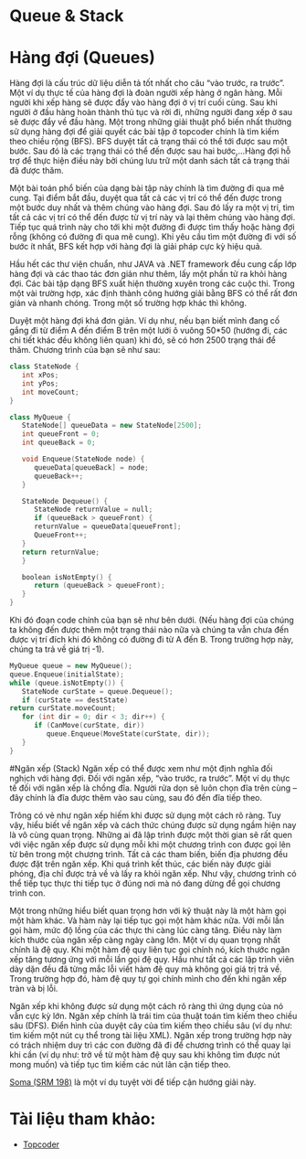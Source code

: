 # Queue & Stack

# Hàng đợi (Queues)

Hàng đợi là cấu trúc dữ liệu diễn tả tốt nhất cho câu “vào trước, ra trước”. Một ví dụ thực tế của hàng đợi là đoàn người xếp hàng ở ngân hàng. Mỗi người khi xếp hàng sẽ được đẩy vào hàng đợi ở vị trí cuối cùng. Sau khi người ở đầu hàng hoàn thành thủ tục và rời đi, những người đang xếp ở sau sẽ được đẩy về đầu hàng.
Một trong những giải thuật phổ biến nhất thường sử dụng hàng đợi để giải quyết các bài tập ở topcoder chính là tìm kiếm theo chiều rộng (BFS). BFS duyệt tất cả trạng thái có thể tới được sau một bước. Sau đó là các trạng thái có thể đến được sau hai bước,…Hàng đợi hỗ trợ để thực hiện điều này bởi chúng lưu trữ một danh sách tất cả trạng thái đã được thăm.

Một bài toán phổ biến của dạng bài tập này chính là tìm đường đi qua mê cung. Tại điểm bắt đầu, duyệt qua tất cả các vị trí có thể đến được trong một bước duy nhất và thêm chúng vào hàng đợi. Sau đó lấy ra một vị trí, tìm tất cả các vị trí có thể đến được từ vị trí này và lại thêm chúng vào hàng đợi. Tiếp tục quá trình này cho tới khi một đường đi được tìm thấy hoặc hàng đợi rỗng (không có đường đi qua mê cung). Khi yêu cầu tìm một đường đi với số bước ít nhất, BFS kết hợp với hàng đợi là giải pháp cực kỳ hiệu quả.

Hầu hết các thư viện chuẩn, như JAVA và .NET framework đều cung cấp lớp hàng đợi và các thao tác đơn giản như thêm, lấy một phần tử ra khỏi hàng đợi.
Các bài tập dạng BFS xuất hiện thường xuyên trong các cuộc thi. Trong một vài trường hợp, xác định thành công hướng giải bằng BFS có thể rất đơn giản và nhanh chóng. Trong một số trường hợp khác thì không.

Duyệt một hàng đợi khá đơn giản. Ví dụ như, nếu bạn biết mình đang cố gắng đi từ điểm A đến điểm B trên một lưới ô vuông 50*50 (hướng đi, các chi tiết khác đều không liên quan) khi đó, sẽ có hơn 2500 trạng thái để thăm. Chương trình của bạn sẽ như sau:

```cpp
class StateNode {
   int xPos;
   int yPos;
   int moveCount;
}

class MyQueue {
   StateNode[] queueData = new StateNode[2500];
   int queueFront = 0;
   int queueBack = 0;

   void Enqueue(StateNode node) {
      queueData[queueBack] = node;
      queueBack++;
   }

   StateNode Dequeue() {
      StateNode returnValue = null;
      if (queueBack > queueFront) {
      returnValue = queueData[queueFront];
      QueueFront++;
   }
   return returnValue;
   }

   boolean isNotEmpty() {
      return (queueBack > queueFront);
   }
}
```

Khi đó đoạn code chính của bạn sẽ như bên dưới. (Nếu hàng đợi của chúng ta không đến được thêm một trạng thái nào nữa và chúng ta vẫn chưa đến được vị trí đích khi đó không có đường đi từ A đến B. Trong trường hợp này, chúng ta trả về giá trị -1).

```cpp
MyQueue queue = new MyQueue();
queue.Enqueue(initialState);
while (queue.isNotEmpty()) {
   StateNode curState = queue.Dequeue();
   if (curState == destState)
return curState.moveCount;
   for (int dir = 0; dir < 3; dir++) {
      if (CanMove(curState, dir))
         queue.Enqueue(MoveState(curState, dir));
   }
}
```

#Ngăn xếp (Stack)
Ngăn xếp có thể được xem như một định nghĩa đối nghịch với hàng đợi. Đối với ngăn xếp, “vào trước, ra trước”. Một ví dụ thực tế đối với ngăn xếp là chồng đĩa. Người rửa dọn sẽ luôn chọn đĩa trên cùng  – đây chính là đĩa được thêm vào sau cùng, sau đó đến đĩa tiếp theo.

Trông có vẻ như ngăn xếp hiếm khi được sử dụng một cách rõ ràng. Tuy vậy, hiểu biết về ngăn xếp và cách thức chúng được sử dụng ngầm hiện nay là vô cùng quan trọng. Những ai đã lập trình được một thời gian sẽ rất quen với việc ngăn xếp được sử dụng mỗi khi một chương trình con được gọi lên từ bên trong một chương trình. Tất cả các tham biến, biến địa phương đều được đặt trên ngăn xếp. Khi quá trình kết thúc, các biến này được giải phóng, địa chỉ được trả về và lấy ra khỏi ngăn xếp. Như vậy, chương trình có thể tiếp tục thực thi tiếp tục ở đúng nơi mà nó đang dừng để gọi chương trình con.

Một trong những hiểu biết quan trọng hơn với kỹ thuật này là một hàm gọi một hàm khác. Và hàm này lại tiếp tục gọi một hàm khác nữa. Với mỗi lần gọi hàm, mức độ lồng của các thực thi càng lúc càng tăng. Điều này làm kích thước của ngăn xếp càng ngày càng lớn. Một ví dụ quan trọng nhất chính là đệ quy. Khi một hàm đệ quy liên tục gọi chính nó, kích thước ngăn xếp tăng tương ứng với mỗi lần gọi đệ quy. Hầu như tất cả các lập trình viên dày dặn đều đã từng mắc lỗi viết hàm đệ quy mà không gọi giá trị trả về. Trong trường hợp đó, hàm đệ quy tự gọi chính mình cho đến khi ngăn xếp tràn và bị lỗi.

Ngăn xếp khi không được sử dụng một cách rõ ràng thì ứng dụng của nó vẫn cực kỳ lớn. Ngăn xếp chính là trái tim của thuật toán tìm kiếm theo chiều sâu (DFS).
Điển hình của duyệt cây của tìm kiếm theo chiều sâu (ví dụ như: tìm kiếm một nút cụ thể trong tài liệu XML). Ngăn xếp trong trường hợp này có trách nhiệm duy trì các con đường đã đi để chương trình có thể quay lại khi cần (ví dụ như: trở về từ một hàm đệ quy sau khi không tìm được nút mong muốn) và tiếp tục tìm kiếm các nút lân cận tiếp theo.

[Soma (SRM 198)](https://community.topcoder.com/stat?c=problem_statement&pm=2824&rd=5073) là một ví dụ tuyệt vời để tiếp cận hướng giải này.

# Tài liệu tham khảo:

- [Topcoder](https://www.topcoder.com/community/data-science/data-science-tutorials/data-structures/)

